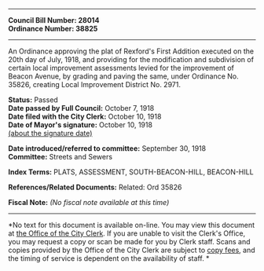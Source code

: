 * * * * *  
  
**Council Bill Number: [](#h0)[](#h2)28014**   
**Ordinance Number: 38825**  
  
* * * * *  
  
An Ordinance approving the plat of Rexford's First Addition executed on the 20th day of July, 1918, and providing for the modification and subdivision of certain local improvement assessments levied for the improvement of Beacon Avenue, by grading and paving the same, under Ordinance No. 35826, creating Local Improvement District No. 2971.  
  
**Status:** Passed   
**Date passed by Full Council:** October 7, 1918   
**Date filed with the City Clerk:** October 10, 1918   
**Date of Mayor's signature:** October 10, 1918   
[(about the signature date)](/~public/approvaldate.htm)   
  
  
**Date introduced/referred to committee:** September 30, 1918   
**Committee:** Streets and Sewers   
  
**Index Terms:** PLATS, ASSESSMENT, SOUTH-BEACON-HILL, BEACON-HILL  
  
**References/Related Documents:** Related: Ord 35826  
  
**Fiscal Note:** *(No fiscal note available at this time)*  
  
* * * * *  
  
*No text for this document is available on-line. You may view this document at [the Office of the City Clerk](http://www.seattle.gov/leg/clerk/contactUs.htm). If you are unable to visit the Clerk's Office, you may request a copy or scan be made for you by Clerk staff. Scans and copies provided by the Office of the City Clerk are subject to [copy fees](http://clerk.seattle.gov/~public/clerkfees.htm), and the timing of service is dependent on the availability of staff. *  
  
  
